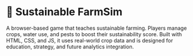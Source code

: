 # 🌱 Sustainable FarmSim

A browser-based game that teaches sustainable farming. Players manage crops, water use, and pests to boost their sustainability score. Built with HTML, CSS, and JS, it uses real-world crop data and is designed for education, strategy, and future analytics integration.
